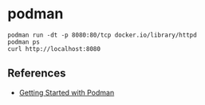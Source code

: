 # podman

```shell
podman run -dt -p 8080:80/tcp docker.io/library/httpd
podman ps
curl http://localhost:8080
```

## References
- [Getting Started with Podman](https://podman.io/getting-started/)
